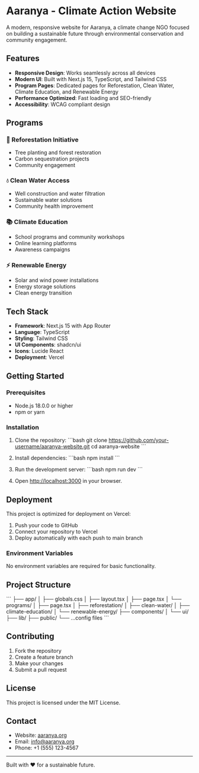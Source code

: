 # Aaranya - Climate Action Website

A modern, responsive website for Aaranya, a climate change NGO focused on building a sustainable future through environmental conservation and community engagement.

## Features

- **Responsive Design**: Works seamlessly across all devices
- **Modern UI**: Built with Next.js 15, TypeScript, and Tailwind CSS
- **Program Pages**: Dedicated pages for Reforestation, Clean Water, Climate Education, and Renewable Energy
- **Performance Optimized**: Fast loading and SEO-friendly
- **Accessibility**: WCAG compliant design

## Programs

### 🌳 Reforestation Initiative
- Tree planting and forest restoration
- Carbon sequestration projects
- Community engagement

### 💧 Clean Water Access
- Well construction and water filtration
- Sustainable water solutions
- Community health improvement

### 📚 Climate Education
- School programs and community workshops
- Online learning platforms
- Awareness campaigns

### ⚡ Renewable Energy
- Solar and wind power installations
- Energy storage solutions
- Clean energy transition

## Tech Stack

- **Framework**: Next.js 15 with App Router
- **Language**: TypeScript
- **Styling**: Tailwind CSS
- **UI Components**: shadcn/ui
- **Icons**: Lucide React
- **Deployment**: Vercel

## Getting Started

### Prerequisites

- Node.js 18.0.0 or higher
- npm or yarn

### Installation

1. Clone the repository:
\`\`\`bash
git clone https://github.com/your-username/aaranya-website.git
cd aaranya-website
\`\`\`

2. Install dependencies:
\`\`\`bash
npm install
\`\`\`

3. Run the development server:
\`\`\`bash
npm run dev
\`\`\`

4. Open [http://localhost:3000](http://localhost:3000) in your browser.

## Deployment

This project is optimized for deployment on Vercel:

1. Push your code to GitHub
2. Connect your repository to Vercel
3. Deploy automatically with each push to main branch

### Environment Variables

No environment variables are required for basic functionality.

## Project Structure

\`\`\`
├── app/
│   ├── globals.css
│   ├── layout.tsx
│   ├── page.tsx
│   └── programs/
│       ├── page.tsx
│       ├── reforestation/
│       ├── clean-water/
│       ├── climate-education/
│       └── renewable-energy/
├── components/
│   └── ui/
├── lib/
├── public/
└── ...config files
\`\`\`

## Contributing

1. Fork the repository
2. Create a feature branch
3. Make your changes
4. Submit a pull request

## License

This project is licensed under the MIT License.

## Contact

- Website: [aaranya.org](https://aaranya.org)
- Email: info@aaranya.org
- Phone: +1 (555) 123-4567

---

Built with ❤️ for a sustainable future.
